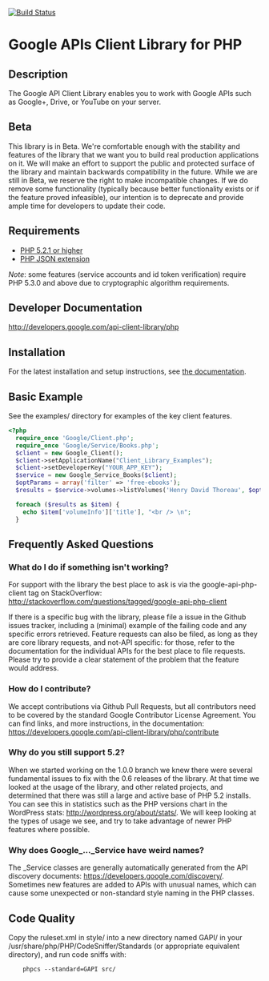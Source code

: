 [![Build Status](https://travis-ci.org/google/google-api-php-client.svg)](https://travis-ci.org/google/google-api-php-client)

# Google APIs Client Library for PHP #

## Description ##
The Google API Client Library enables you to work with Google APIs such as Google+, Drive, or YouTube on your server.

## Beta ##
This library is in Beta. We're comfortable enough with the stability and features of the library that we want you to build real production applications on it. We will make an effort to support the public and protected surface of the library and maintain backwards compatibility in the future. While we are still in Beta, we reserve the right to make incompatible changes. If we do remove some functionality (typically because better functionality exists or if the feature proved infeasible), our intention is to deprecate and provide ample time for developers to update their code.

## Requirements ##
* [PHP 5.2.1 or higher](http://www.php.net/)
* [PHP JSON extension](http://php.net/manual/en/book.json.php)

*Note*: some features (service accounts and id token verification) require PHP 5.3.0 and above due to cryptographic algorithm requirements. 

## Developer Documentation ##
http://developers.google.com/api-client-library/php

## Installation ##

For the latest installation and setup instructions, see [the documentation](https://developers.google.com/api-client-library/php/start/installation).

## Basic Example ##
See the examples/ directory for examples of the key client features.
```PHP
<?php
  require_once 'Google/Client.php';
  require_once 'Google/Service/Books.php';
  $client = new Google_Client();
  $client->setApplicationName("Client_Library_Examples");
  $client->setDeveloperKey("YOUR_APP_KEY");
  $service = new Google_Service_Books($client);
  $optParams = array('filter' => 'free-ebooks');
  $results = $service->volumes->listVolumes('Henry David Thoreau', $optParams);

  foreach ($results as $item) {
    echo $item['volumeInfo']['title'], "<br /> \n";
  }
```

## Frequently Asked Questions ##

### What do I do if something isn't working? ###

For support with the library the best place to ask is via the  google-api-php-client tag on StackOverflow: http://stackoverflow.com/questions/tagged/google-api-php-client

If there is a specific bug with the library, please file a issue in the Github issues tracker, including a (minimal) example of the failing code and any specific errors retrieved. Feature requests can also be filed, as long as they are core library requests, and not-API specific: for those, refer to the documentation for the individual APIs for the best place to file requests. Please try to provide a clear statement of the problem that the feature would address.

### How do I contribute? ###

We accept contributions via Github Pull Requests, but all contributors need to be covered by the standard Google Contributor License Agreement. You can find links, and more instructions, in the documentation: https://developers.google.com/api-client-library/php/contribute

### Why do you still support 5.2? ###

When we started working on the 1.0.0 branch we knew there were several fundamental issues to fix with the 0.6 releases of the library. At that time we looked at the usage of the library, and other related projects, and determined that there was still a large and active base of PHP 5.2 installs. You can see this in statistics such as the PHP versions chart in the WordPress stats: http://wordpress.org/about/stats/. We will keep looking at the types of usage we see, and try to take advantage of newer PHP features where possible.

### Why does Google_..._Service have weird names? ###

The _Service classes are generally automatically generated from the API discovery documents: https://developers.google.com/discovery/. Sometimes new features are added to APIs with unusual names, which can cause some unexpected or non-standard style naming in the PHP classes. 

## Code Quality ##

Copy the ruleset.xml in style/ into a new directory named GAPI/ in your
/usr/share/php/PHP/CodeSniffer/Standards (or appropriate equivalent directory),
and run code sniffs with:

        phpcs --standard=GAPI src/

